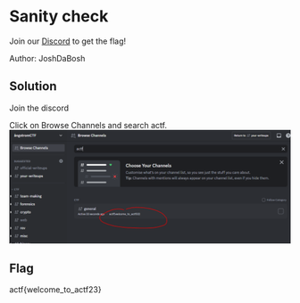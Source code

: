 # Sanity check

Join our [Discord](https://discord.gg/Dduuscw) to get the flag!

Author: JoshDaBosh

## Solution

Join the discord

Click on Browse Channels and search actf.
![index.png](asset/index.png)

## Flag
actf{welcome_to_actf23}